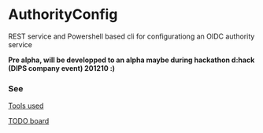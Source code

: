 # AuthorityConfig
REST service and Powershell based cli for configurationg an OIDC authority service

**Pre alpha, will be developped to an alpha maybe during hackathon d:hack (DIPS company event) 201210 :)**

### See

[Tools used](https://github.com/Aha43/AuthorityConfig/wiki/Tools)

[TODO board](https://github.com/Aha43/AuthorityConfig/projects/1)
